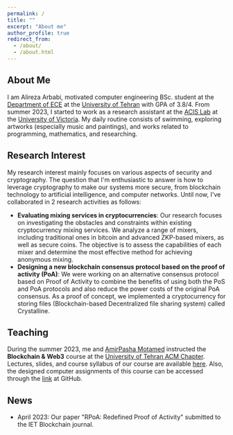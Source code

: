 ```yaml
---
permalink: /
title: ""
excerpt: "About me"
author_profile: true
redirect_from: 
  - /about/
  - /about.html
---
```



## About Me
I am Alireza Arbabi, motivated computer engineering BSc. student at the [Department of ECE](https://ece.ut.ac.ir/en/ece) at the [University of Tehran](https://ut.ac.ir/en) with GPA of 3.8/4. From summer 2023, I started to work as a research assistant at the [ACIS Lab](https://www.uvic.ca/research/labs/acis/index.php) at the [University of Victoria](https://www.uvic.ca/). My daily routine consists of swimming, exploring artworks (especially music and paintings), and works related to programming, mathematics, and researching.


## Research Interest

My research interest mainly focuses on various aspects of security and cryptography. The question that I'm enthusiastic to answer is how to leverage cryptography to make our systems more secure, from blockchain technology to artificial intelligence, and computer networks.
Until now, I've collaborated in 2 research activities as follows:
- **Evaluating mixing services in cryptocurrencies**: Our research focuses on investigating the obstacles and constraints within existing cryptocurrency mixing services. We analyze a range of mixers, including traditional ones in bitcoin and advanced ZKP-based mixers, as well as secure coins. The
objective is to assess the capabilities of each mixer and determine the most effective method for achieving anonymous mixing.
- **Designing a new blockchain consensus protocol based on the proof of activity (PoA)**: We were working on an alternative consensus protocol based on Proof of Activity to combine the benefits of using both the PoS
and PoA protocols and also reduce the power costs of the original PoA consensus. As a proof of concept, we implemented a
cryptocurrency for storing files (Blockchain-based Decentralized file sharing system) called Crystalline.

## Teaching

During the summer 2023, me and [AmirPasha Motamed](https://github.com/aamirpashaa) instructed the **Blockchain & Web3** course at the [University of Tehran ACM Chapter](https://ut-acm.ir/). Lectures, slides, and course syllabus of our course are available [here](https://drive.google.com/drive/u/0/folders/1iHDbupD091NBzgU5VDBhY4xBb2VC4mFq). Also, the designed computer assignments of this course can be accessed through the [link](https://github.com/UT-ACM-Student-Chapter/Blockchain-SoC-Projects/tree/main) at GitHub.

## News
- April 2023: Our paper "RPoA: Redefined Proof of Activity" submitted to the IET Blockchain journal.
